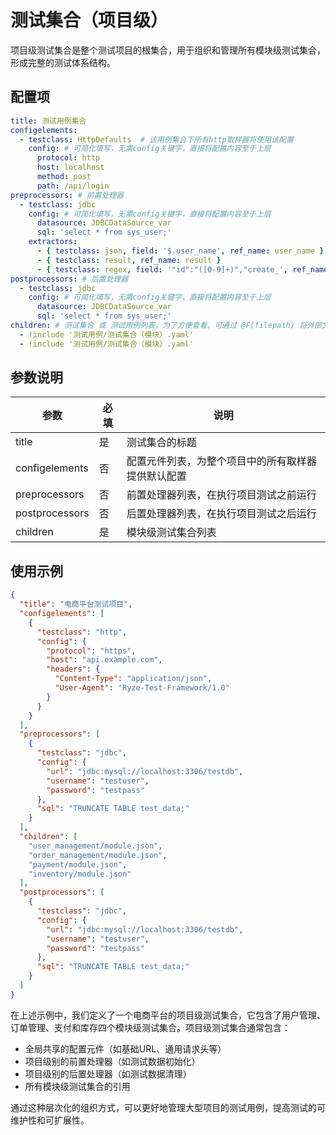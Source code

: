 # 测试集合（项目级）

项目级测试集合是整个测试项目的根集合，用于组织和管理所有模块级测试集合，形成完整的测试体系结构。

## 配置项

```yaml
title: 测试用例集合
configelements:
  - testclass: HttpDefaults  # 该用例集合下所有http取样器将使用该配置
    config: # 可简化填写，无需config关键字，直接将配置内容至于上层
      protocol: http
      host: localhost
      method: post
      path: /api/login
preprocessors: # 前置处理器
  - testclass: jdbc
    config: # 可简化填写，无需config关键字，直接将配置内容至于上层
      datasource: JDBCDataSource_var
      sql: 'select * from sys_user;'
    extractors:
      - { testclass: json, field: '$.user_name', ref_name: user_name }
      - { testclass: result, ref_name: result }
      - { testclass: regex, field: '"id":"([0-9]+)","create_', ref_name: r_total, match_num: 0 }
postprocessors: # 后置处理器
  - testclass: jdbc
    config: # 可简化填写，无需config关键字，直接将配置内容至于上层
      datasource: JDBCDataSource_var
      sql: 'select * from sys_user;'
children: # 测试集合 或 测试用例列表，为了方便查看，可通过 @F(filepath) 将外部文件引入
  - !include '测试用例/测试集合（模块）.yaml'
  - !include '测试用例/测试集合（模块）.yaml'
```

## 参数说明

| 参数             | 必填 | 说明                        |
|----------------|----|---------------------------|
| title          | 是  | 测试集合的标题                   |
| configelements | 否  | 配置元件列表，为整个项目中的所有取样器提供默认配置 |
| preprocessors  | 否  | 前置处理器列表，在执行项目测试之前运行       |
| postprocessors | 否  | 后置处理器列表，在执行项目测试之后运行       |
| children       | 是  | 模块级测试集合列表                 |

## 使用示例

```json
{
  "title": "电商平台测试项目",
  "configelements": [
    {
      "testclass": "http",
      "config": {
        "protocol": "https",
        "host": "api.example.com",
        "headers": {
          "Content-Type": "application/json",
          "User-Agent": "Ryze-Test-Framework/1.0"
        }
      }
    }
  ],
  "preprocessors": [
    {
      "testclass": "jdbc",
      "config": {
        "url": "jdbc:mysql://localhost:3306/testdb",
        "username": "testuser",
        "password": "testpass"
      },
      "sql": "TRUNCATE TABLE test_data;"
    }
  ],
  "children": [
    "user_management/module.json",
    "order_management/module.json",
    "payment/module.json",
    "inventory/module.json"
  ],
  "postprocessors": [
    {
      "testclass": "jdbc",
      "config": {
        "url": "jdbc:mysql://localhost:3306/testdb",
        "username": "testuser",
        "password": "testpass"
      },
      "sql": "TRUNCATE TABLE test_data;"
    }
  ]
}
```

在上述示例中，我们定义了一个电商平台的项目级测试集合，它包含了用户管理、订单管理、支付和库存四个模块级测试集合。项目级测试集合通常包含：

- 全局共享的配置元件（如基础URL、通用请求头等）
- 项目级别的前置处理器（如测试数据初始化）
- 项目级别的后置处理器（如测试数据清理）
- 所有模块级测试集合的引用

通过这种层次化的组织方式，可以更好地管理大型项目的测试用例，提高测试的可维护性和可扩展性。